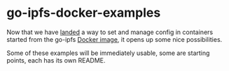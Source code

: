 # go-ipfs-docker-examples

Now that we have [landed](https://github.com/ipfs/go-ipfs/pull/6577) a way to
set and manage config in containers started from the go-ipfs [Docker
image](https://hub.docker.com/r/ipfs/go-ipfs/), it opens up some nice
possibilities.

Some of these examples will be immediately usable, some are starting points,
each has its own README.